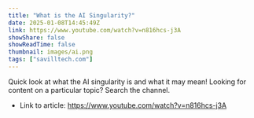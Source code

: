 ```yaml
---
title: "What is the AI Singularity?"
date: 2025-01-08T14:45:49Z
link: https://www.youtube.com/watch?v=n816hcs-j3A
showShare: false
showReadTime: false
thumbnail: images/ai.png
tags: ["savilltech.com"]
---
```

Quick look at what the AI singularity is and what it may mean! Looking for content on a particular topic? Search the channel.

- Link to article: https://www.youtube.com/watch?v=n816hcs-j3A